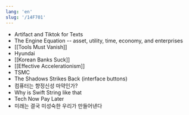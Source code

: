 ```yaml
---
lang: 'en'
slug: '/14F701'
---
```


- Artifact and Tiktok for Texts
- The Engine Equation -- asset, utility, time, economy, and enterprises
- [[Tools Must Vanish]]
- Hyundai
- [[Korean Banks Suck]]
- [[Effective Accelerationism]]
- TSMC
- The Shadows Strikes Back (interface buttons)
- 컴퓨터는 향정신성 마약인가?
- Why is Swift String like that
- Tech Now Pay Later
- 미래는 결국 미성숙한 우리가 만들어낸다
